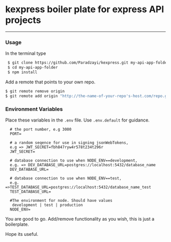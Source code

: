 # kexpress boiler plate for express API projects
---

### Usage

In the terminal type

```bash
 $ git clone https://github.com/Paradzayi/kexpress.git my-api-app-folder
 $ cd my-api-app-folder
 $ npm install
```

  Add a remote that points to your own repo.

```sh
$ git remote remove origin
$ git remote add origin "http://the-name-of-your-repo's-host.com/repo.git"
```
### Environment Variables
Place these variables in the ```.env``` file. Use ```.env.default``` for guidance.

```
  # the port number, e.g 3000
  PORT=

  # a random seqence for use in signing jsonWebTokens, 
  e.g => JWT_SECRET=fbh847ryw4r578t234t296r
  JWT_SECRET=

  # database connection to use when NODE_ENV==development,
  e.g. => DEV_DATABASE_URL=postgres://localhost:5432/database_name
  DEV_DATABASE_URL=

  # database connection to use when NODE_ENV==test,
  e.g. =>TEST_DATABASE_URL=postgres://localhost:5432/database_name_test
  TEST_DATABASE_URL=
  
  #The environment for node. Should have values
   development | test | production
  NODE_ENV=
```

You are good to go. Add/remove functionality as you wish, this is just a boilerplate.

Hope its useful.